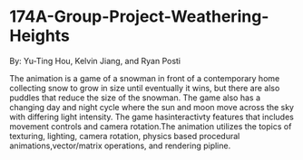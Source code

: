 # 174A-Group-Project-Weathering-Heights
By: Yu-Ting Hou, Kelvin Jiang, and Ryan Posti

The animation is a game of a snowman in front of a contemporary home collecting snow to grow in size until eventually it wins, but there are also puddles that 
reduce the size of the snowman. The game also has a changing day and night cycle where the sun and moon move across the sky with differing light intensity. 
The game hasinteractivty features that includes movement controls and camera rotation.The animation utilizes the topics of texturing, 
lighting, camera rotation, physics based procedural animations,vector/matrix operations, and rendering pipline. 

